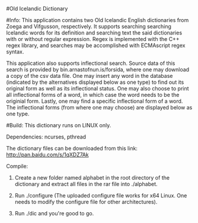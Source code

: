 #Old Icelandic Dictionary

#Info:
This application contains two Old Icelandic English dictionaries from Zoega and Vifgusson, respectively.
It supports searching searching Icelandic words for its definition and searching text the said dictionaries with or without regular expression. Regex is implemented with the C++ regex library, and searches may be accomplished with ECMAscript regex syntax.

This application also supports inflectional search. Source data of this search is provided by bin.arnastofnun.is/forsida, where one may download a copy of the csv data file.
One may insert any word in the database (indicated by the alternatives displayed below as one type) to find out its original form as well as its inflectional status. 
One may also choose to print all inflectional forms of a word, in which case the word needs to be the originial form. 
Lastly, one may find a specific inflectional form of a word. The inflectional forms (from where one may choose) are displayed below as one type.

#Build:
This dictionary runs on LINUX only.

Dependencies: ncurses, pthread

The dictionary files can be downloaded from this link: 
http://pan.baidu.com/s/1qXDZ7Ak

Compile:

1. Create a new folder named alphabet in the root directory of the dictionary and extract all files in the rar file into ./alphabet.

2. Run ./configure (The uploaded configure file works for x64 Linux. One needs to modify the configure file for other architectures).

3. Run ./dic and you're good to go.

